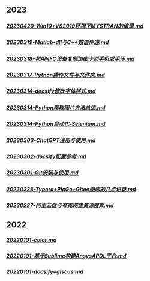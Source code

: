 ## 2023
##### [20230420-Win10+VS2019环境下MYSTRAN的编译.md](md_File/CAD_CAE/20230420-Win10+VS2019环境下MYSTRAN的编译.md)
##### [20230319-Matlab-dll与C++数值传递.md](md_File/Matlab/20230319-Matlab-dll与C++数值传递.md)
##### [20230318-利用NFC设备复制加密卡到手机或手环.md](md_File/学习工作无关/20230318-利用NFC设备复制加密卡到手机或手环.md)
##### [20230317-Python操作文件与文件夹.md](md_File/Python/20230317-Python操作文件与文件夹.md)
##### [20230314-docsify修改字体样式.md](md_File/docsify/20230314-docsify修改字体样式.md)
##### [20230314-Python爬取图片方法总结.md](md_File/Python/20230314-Python爬取图片方法总结.md)
##### [20230314-Python自动化-Selenium.md](md_File/Python/20230314-Python自动化-Selenium.md)
##### [20230303-ChatGPT注册与使用.md](md_File/学习工作相关/20230303-ChatGPT注册与使用.md)
##### [20230302-docsify配置参考.md](md_File/docsify/20230302-docsify配置参考.md)
##### [20230301-Git安装与使用.md](md_File/学习工作相关/20230301-Git安装与使用.md)
##### [20230228-Typora+PicGo+Gitee图床的几点记录.md](md_File/学习工作相关/20230228-Typora+PicGo+Gitee图床的几点记录.md)
##### [20230227-阿里云盘与夸克网盘资源搜索.md](md_File/学习工作无关/20230227-阿里云盘与夸克网盘资源搜索.md)
## 2022
##### [20220101-color.md](md_File/CAD_CAE/20220101-color.md)
##### [20220101-基于Sublime构建AnsysAPDL平台.md](md_File/CAD_CAE/20220101-基于Sublime构建AnsysAPDL平台.md)
##### [20220101-docsify+giscus.md](md_File/docsify/20220101-docsify+giscus.md)
